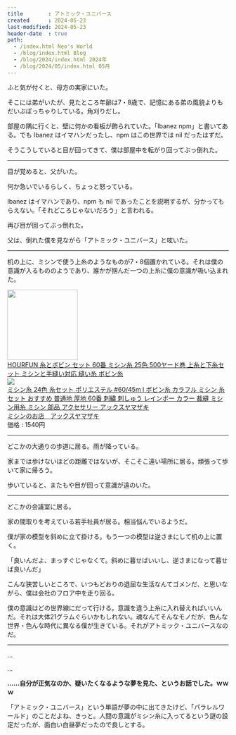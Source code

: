 ```yaml
---
title        : アトミック・ユニバース
created      : 2024-05-23
last-modified: 2024-05-23
header-date  : true
path:
  - /index.html Neo's World
  - /blog/index.html Blog
  - /blog/2024/index.html 2024年
  - /blog/2024/05/index.html 05月
---
```


ふと気が付くと、母方の実家にいた。

そこには弟がいたが、見たところ年齢は7・8歳で、記憶にある弟の風貌よりもだいぶぽっちゃりしている。角刈りだし。

部屋の隅に行くと、壁に何かの看板が飾られていた。「Ibanez npm」と書いてある。でも Ibanez はイマハンだったし、npm はこの世界では nil だったはずだ。

そうこうしていると目が回ってきて、僕は部屋中を転がり回ってぶっ倒れた。

-----

目が覚めると、父がいた。

何か急いでいるらしく、ちょっと怒っている。

Ibanez はイマハンであり、npm も nil であったことを説明するが、分かってもらえない。「それどころじゃないだろう」と言われる。

再び目が回ってぶっ倒れた。

父は、倒れた僕を見ながら「アトミック・ユニバース」と呟いた。

-----

机の上に、ミシンで使う上糸のようなものが7・8個置かれている。それは僕の意識が入るもののようであり、誰かが掴んだ一つの上糸に僕の意識が吸い込まれた。

<div class="ad-amazon">
  <div class="ad-amazon-image">
    <a href="https://www.amazon.co.jp/dp/B0CNYJ3N73?tag=neos21-22&amp;linkCode=osi&amp;th=1&amp;psc=1">
      <img src="https://m.media-amazon.com/images/I/41Dl-5WL00L._SL160_.jpg" width="160" height="160">
    </a>
  </div>
  <div class="ad-amazon-info">
    <div class="ad-amazon-title">
      <a href="https://www.amazon.co.jp/dp/B0CNYJ3N73?tag=neos21-22&amp;linkCode=osi&amp;th=1&amp;psc=1">HOURFUN 糸とボビン セット 60番 ミシン糸 25色 500ヤード巻 上糸と下糸セット ミシンと手縫い対応 縫い糸 ボビン糸</a>
    </div>
  </div>
</div>

<div class="ad-rakuten">
  <div class="ad-rakuten-image">
    <a href="https://hb.afl.rakuten.co.jp/hgc/g00pl2o2.waxycc51.g00pl2o2.waxyd773/?pc=https%3A%2F%2Fitem.rakuten.co.jp%2Faxe%2F10000064%2F&amp;m=http%3A%2F%2Fm.rakuten.co.jp%2Faxe%2Fi%2F10000064%2F">
      <img src="https://thumbnail.image.rakuten.co.jp/@0_mall/axe/cabinet/thum/24i.jpg?_ex=128x128">
    </a>
  </div>
  <div class="ad-rakuten-info">
    <div class="ad-rakuten-title">
      <a href="https://hb.afl.rakuten.co.jp/hgc/g00pl2o2.waxycc51.g00pl2o2.waxyd773/?pc=https%3A%2F%2Fitem.rakuten.co.jp%2Faxe%2F10000064%2F&amp;m=http%3A%2F%2Fm.rakuten.co.jp%2Faxe%2Fi%2F10000064%2F">ミシン糸 24色 糸セット ポリエステル #60/45m l ボビン糸 カラフル ミシン 糸 セット おすすめ 普通地 厚地 60番 刺繍 刺しゅう レインボー カラー 裁縫 ミシン用糸 ミシン 部品 アクセサリー アックスヤマザキ</a>
    </div>
    <div class="ad-rakuten-shop">
      <a href="https://hb.afl.rakuten.co.jp/hgc/g00pl2o2.waxycc51.g00pl2o2.waxyd773/?pc=https%3A%2F%2Fwww.rakuten.co.jp%2Faxe%2F&amp;m=http%3A%2F%2Fm.rakuten.co.jp%2Faxe%2F">ミシンのお店　アックスヤマザキ</a>
    </div>
    <div class="ad-rakuten-price">価格 : 1540円</div>
  </div>
</div>

-----

どこかの大通りの歩道に居る。雨が降っている。

家までは歩けないほどの距離ではないが、そこそこ遠い場所に居る。頑張って歩いて家に帰ろう。

歩いていると、またもや目が回って意識が遠のいた。

-----

どこかの会議室に居る。

家の間取りを考えている若手社員が居る。相当悩んでいるようだ。

僕が家の模型を斜めに立て掛ける。もう一つの模型は逆さまにして机の上に置く。

「良いんだよ、まっすぐじゃなくて。斜めに暮せばいいし、逆さまになって暮せば良いんだ」

こんな狭苦しいところで、いつもどおりの退屈な生活なんてゴメンだ、と思いながら、僕は会社のフロア中を走り回る。

僕の意識はどの世界線にだって行ける。意識を違う上糸に入れ替えればいいんだ。それは大体21グラムぐらいかもしれない。魂なんてそんなモノだが、色んな世界・色んな時代に異なる僕が生きている。それがアトミック・ユニバースなのだ。

-----

…

…

**……自分が正気なのか、疑いたくなるような夢を見た、というお話でした。ｗｗｗ**

「アトミック・ユニバース」という単語が夢の中に出てきたけど、「パラレルワールド」のことだよね、きっと。人間の意識がミシン糸に入ってるという謎の設定だったが、面白い白昼夢だったので良しとする。
